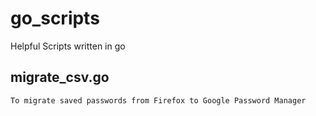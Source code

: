 # go_scripts

Helpful Scripts written in go

## migrate_csv.go

    To migrate saved passwords from Firefox to Google Password Manager